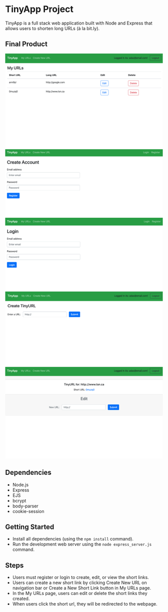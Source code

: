 # TinyApp Project

TinyApp is a full stack web application built with Node and Express that allows users to shorten long URLs (à la bit.ly).

## Final Product

!["Screenshot of URLs page"](https://github.com/victoriamlee/tinyapp/blob/master/docs/urls-page.png?raw=true)
!["Screenshot of Register page"](https://github.com/victoriamlee/tinyapp/blob/master/docs/register-page.png?raw=true)
!["Screenshot of Login page"](https://github.com/victoriamlee/tinyapp/blob/master/docs/login-page.png?raw=true)
!["Screenshot of Create new URL page"](https://github.com/victoriamlee/tinyapp/blob/master/docs/new-page.png?raw=true)
!["Screenshot of Short URL page"](https://github.com/victoriamlee/tinyapp/blob/master/docs/id-page.png?raw=true)

## Dependencies

- Node.js
- Express
- EJS
- bcrypt
- body-parser
- cookie-session

## Getting Started

- Install all dependencies (using the `npm install` command).
- Run the development web server using the `node express_server.js` command.

## Steps

- Users must register or login to create, edit, or view the short links.
- Users can create a new short link by clicking Create New URL on navigation bar or Create a New Short Link button in My URLs page.
- In the My URLs page, users can edit or delete the short links they created.
- When users click the short url, they will be redirected to the webpage.